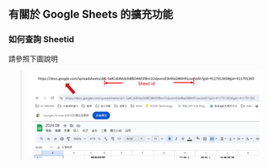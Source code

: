 ## 有關於 Google Sheets 的擴充功能

### 如何查詢 Sheetid

請參照下圖說明
>![](https://github.com/derricktsai0904/GoogleApps/blob/main/GoogleSheets/GoogleSheetsDesc1.jpg?raw=true)
